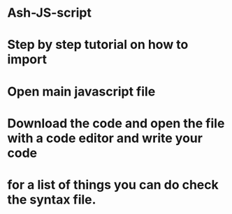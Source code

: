 # Ash-JS-script
# Step by step tutorial on how to import
# Open main javascript file
# Download the code and open the file with a code editor and write your code
# for a list of things you can do check the syntax file.
